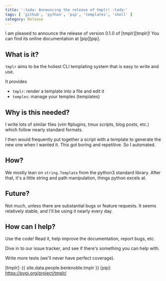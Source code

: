```yaml
---
title: ':tada: Announcing the release of tmplr! :tada:'
tags: [ 'github', 'python', 'pip', 'templates', 'shell' ]
category: Release
---
```


I am pleased to announce the release of version 0.1.0 of [tmplr][tmplr]! You can
find its online documentation at [pip][pip].

## What is it?

`tmplr` aims to be the holiest CLI templating system that is easy to write and
use.

It provides

- `tmplr`: render a template into a file and edit it
- `temples`: manage your temples (templates)

## Why is this needed?

I write lots of similar files (vim ftplugins, tmux scripts, blog posts, etc.)
which follow nearly standard formats.

I then would frequently put together a script with a template to generate the
new one when I wanted it. This got boring and repetitive. So I automated.

## How?

We mostly lean on `string.Template` from the python3 standard library. After
that, it's a little string and path manipulation, things python excels at.

## Future?

Not much, unless there are substantial bugs or feature requests. It seems
relatively stable, and I'll be using it nearly every day.

## How can I help?

Use the code! Read it, help improve the documentation, report bugs, etc.

Dive in to our issue tracker, and see if there's something you can help with.

Write more tests (we'll never have perfect coverage).

[tmplr]: {{ site.data.people.benknoble.tmplr }}
[pip]: https://pypi.org/project/tmplr/
